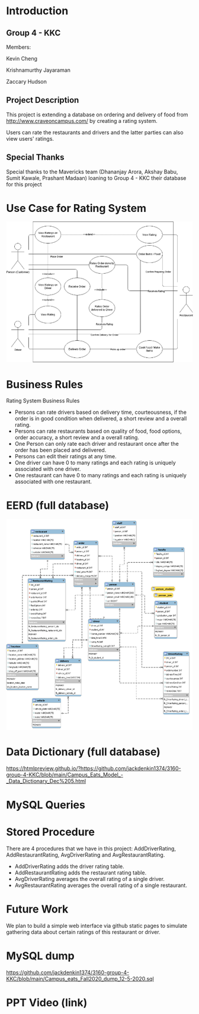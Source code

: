 # Introduction

## Group 4 - KKC

Members:

Kevin Cheng

Krishnamurthy Jayaraman 

Zaccary Hudson 

## Project Description

This project is extending a database on ordering and delivery of food from http://www.craveoncampus.com/ by creating a rating system. 

Users can rate the restaurants and drivers and the latter parties can also view users' ratings.

## Special Thanks

Special thanks to the Mavericks team (Dhananjay Arora, Akshay Babu, Sumit Kawale, Prashant Madaan) loaning to Group 4 - KKC their database for this project

# Use Case for Rating System

![Alt Text](https://github.com/jackdenkin1374/3160-group-4-KKC/blob/main/Images/use%20case%20diagram.png)

# Business Rules

Rating System Business Rules

* Persons can rate drivers based on delivery time, courteousness, if the order is in good condition when delivered, a short review and a overall rating.
* Persons can rate restaurants based on quality of food, food options, order accuracy, a short review and a overall rating.
* One Person can only rate each driver and restaurant once after the order has been placed and delivered.
* Persons can edit their ratings at any time.
* One driver can have 0 to many ratings and each rating is uniquely associated with one driver.
* One restaurant can have 0 to many ratings and each rating is uniquely associated with one restaurant.


# EERD (full database)

![Alt Text](https://github.com/jackdenkin1374/3160-group-4-KKC/blob/main/Images/ERD_With_Rating_System_Dec5.png)


# Data Dictionary (full database)

https://htmlpreview.github.io/?https://github.com/jackdenkin1374/3160-group-4-KKC/blob/main/Campus_Eats_Model_-_Data_Dictionary_Dec%205.html


# MySQL Queries

# Stored Procedure

There are 4 procedures that we have in this project: AddDriverRating, AddRestaurantRating, AvgDriverRating and AvgRestaurantRating.

* AddDriverRating adds the driver rating table.
* AddRestaurantRating adds the restaurant rating table.
* AvgDriverRating averages the overall rating of a single driver.
* AvgRestaurantRating averages the overall rating of a single restaurant.

# Future Work

We plan to build a simple web interface via github static pages to simulate gathering data about certain ratings of this restaurant or driver.

# MySQL dump

https://github.com/jackdenkin1374/3160-group-4-KKC/blob/main/Campus_eats_Fall2020_dump_12-5-2020.sql

# PPT Video (link)
